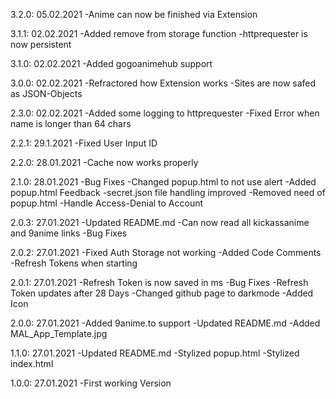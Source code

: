 3.2.0: 05.02.2021
    -Anime can now be finished via Extension

3.1.1: 02.02.2021
    -Added remove from storage function
    -httprequester is now persistent

3.1.0: 02.02.2021
    -Added gogoanimehub support

3.0.0: 02.02.2021
    -Refractored how Extension works
    -Sites are now safed as JSON-Objects

2.3.0: 02.02.2021
    -Added some logging to httprequester
    -Fixed Error when name is longer than 64 chars

2.2.1: 29.1.2021
    -Fixed User Input ID

2.2.0: 28.01.2021
    -Cache now works properly

2.1.0: 28.01.2021
    -Bug Fixes
    -Changed popup.html to not use alert
    -Added popup.html Feedback
    -secret.json file handling improved
    -Removed need of popup.html
    -Handle Access-Denial to Account

2.0.3: 27.01.2021
    -Updated README.md
    -Can now read all kickassanime and 9anime links
    -Bug Fixes

2.0.2: 27.01.2021
    -Fixed Auth Storage not working
    -Added Code Comments
    -Refresh Tokens when starting

2.0.1: 27.01.2021
    -Refresh Token is now saved in ms
    -Bug Fixes
    -Refresh Token updates after 28 Days
    -Changed github page to darkmode
    -Added Icon

2.0.0: 27.01.2021
    -Added 9anime.to support
    -Updated README.md
    -Added MAL_App_Template.jpg

1.1.0: 27.01.2021
    -Updated README.md
    -Stylized popup.html
    -Stylized index.html

1.0.0: 27.01.2021
    -First working Version